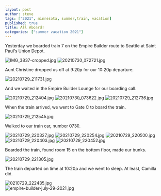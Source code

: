 ```yaml
---
layout: post
author: steve
tags: ["2021", minnesota, summer,train, vacation]
published: true
title: All Aboard!
categories: ["summer vacation 2021"]
---
```

Yesterday we boarded train 7 on the Empire Builder route to Seattle at Saint Paul's Union Depot.  

![IMG_3837-cropped.jpg]({{site.pics_url}}/assets/media/IMG_3837-cropped.jpg)
![20210730_072721.jpg]({{site.pics_url}}/assets/media/20210730_072721.jpg)

Aunt Christine dropped us off at 9:20p for our 10:20p departure.  

![20210729_211731.jpg]({{site.pics_url}}/assets/media/20210729_211731.jpg)

And we waited in the Empire Builder Lounge for our boarding call.  

![20210729_212404.jpg]({{site.pics_url}}/assets/media/20210729_212404.jpg)
![20210730_073622.jpg]({{site.pics_url}}/assets/media/20210730_073622.jpg)
![20210729_212736.jpg]({{site.pics_url}}/assets/media/20210729_212736.jpg)

When the train arrived, we went to Gate C to board the train.  

![20210729_212545.jpg]({{site.pics_url}}/assets/media/20210729_212545.jpg)

Walked to our train car, number 0730.  

![20210729_220327.jpg]({{site.pics_url}}/assets/media/20210729_220327.jpg)
![20210729_220254.jpg]({{site.pics_url}}/assets/media/20210729_220254.jpg)
![20210729_220500.jpg]({{site.pics_url}}/assets/media/20210729_220500.jpg)
![20210729_220403.jpg]({{site.pics_url}}/assets/media/20210729_220403.jpg)
![20210729_220452.jpg]({{site.pics_url}}/assets/media/20210729_220452.jpg)

Boarded the train, found room 15 on the bottom floor, made our bunks.  

![20210729_221305.jpg]({{site.pics_url}}/assets/media/20210729_221305.jpg)

The train departed on time at 10:20p and we went to sleep. At least, Camilla did.  

![0210729_222435.jpg]({{site.pics_url}}/assets/media/20210729_222435.jpg)  
![empire-builder-july-29-2021.jpg]({{site.pics_url}}/assets/media/empire-builder-july-29-2021.jpg)

